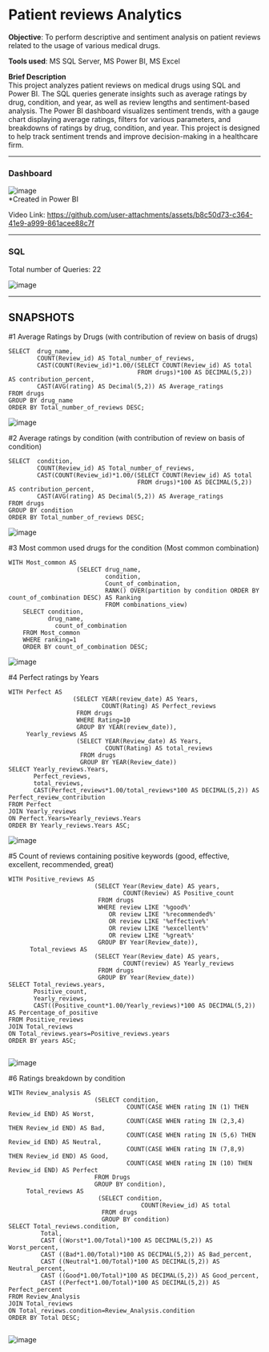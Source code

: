 # Patient reviews Analytics  
**Objective**: To perform descriptive and sentiment analysis on patient reviews related to the usage of various medical drugs.

**Tools used**: MS SQL Server, MS Power BI, MS Excel

**Brief Description**  
This project analyzes patient reviews on medical drugs using SQL and Power BI. The SQL queries generate insights such as average ratings by drug, condition, and year, as well as review lengths and sentiment-based analysis. The Power BI dashboard visualizes sentiment trends, with a gauge chart displaying average ratings, filters for various parameters, and breakdowns of ratings by drug, condition, and year. This project is designed to help track sentiment trends and improve decision-making in a healthcare firm.

---  

### Dashboard    
![image](https://github.com/user-attachments/assets/19ac4360-387a-4b0d-bf7e-4b9f3531eefd)  
*Created in Power BI 

Video Link: https://github.com/user-attachments/assets/b8c50d73-c364-41e9-a999-861acee88c7f



---

### SQL  

Total number of Queries: 22  
      
![image](https://github.com/user-attachments/assets/770c2d3b-3f9f-42f9-a75f-d727b473a93b)  

---
## SNAPSHOTS  


#1 Average Ratings by Drugs (with contribution of review on basis of drugs)   <BR>

```
SELECT  drug_name,
        COUNT(Review_id) AS Total_number_of_reviews,
        CAST(COUNT(Review_id)*1.00/(SELECT COUNT(Review_id) AS total
                                    FROM drugs)*100 AS DECIMAL(5,2)) AS contribution_percent,
        CAST(AVG(rating) AS Decimal(5,2)) AS Average_ratings
FROM drugs
GROUP BY drug_name
ORDER BY Total_number_of_reviews DESC;

```

![image](https://github.com/user-attachments/assets/bcdc6082-f6d1-4ba3-9391-55b9647d4ad5)  <BR>

#2 Average ratings by condition (with contribution of review on basis of condition)   <BR>

```
SELECT  condition,
        COUNT(Review_id) AS Total_number_of_reviews,
        CAST(COUNT(Review_id)*1.00/(SELECT COUNT(Review_id) AS total
                                    FROM drugs)*100 AS DECIMAL(5,2)) AS contribution_percent,
        CAST(AVG(rating) AS Decimal(5,2)) AS Average_ratings
FROM drugs
GROUP BY condition
ORDER BY Total_number_of_reviews DESC;

```

![image](https://github.com/user-attachments/assets/4552371e-ce11-4044-af88-195d937296dc)  <BR>

#3 Most common used drugs for the condition (Most common combination)   <BR>

```
WITH Most_common AS
                   (SELECT drug_name,
                           condition,
                           Count_of_combination,
                           RANK() OVER(partition by condition ORDER BY count_of_combination DESC) AS Ranking
                           FROM combinations_view)
	SELECT condition,
	       drug_name,
             count_of_combination
	FROM Most_common
	WHERE ranking=1
	ORDER BY count_of_combination DESC;

```

![image](https://github.com/user-attachments/assets/1dee8a1a-fa4e-4691-bd35-495ba4881e70)  <BR>

#4 Perfect ratings by Years   <BR>

```
WITH Perfect AS 
                  (SELECT YEAR(review_date) AS Years,
                          COUNT(Rating) AS Perfect_reviews
                   FROM drugs
                   WHERE Rating=10
                   GROUP BY YEAR(review_date)),
     Yearly_reviews AS
                   (SELECT YEAR(Review_date) AS Years,
                           COUNT(Rating) AS total_reviews
                    FROM drugs
                    GROUP BY YEAR(Review_date))
SELECT Yearly_reviews.Years,
       Perfect_reviews,
       total_reviews,
       CAST(Perfect_reviews*1.00/total_reviews*100 AS DECIMAL(5,2)) AS Perfect_review_contribution
FROM Perfect
JOIN Yearly_reviews 
ON Perfect.Years=Yearly_reviews.Years
ORDER BY Yearly_reviews.Years ASC;

```

![image](https://github.com/user-attachments/assets/7609376f-c747-4abb-88ab-3d5dd98a63d5)    <BR>

#5 Count of reviews containing positive keywords (good, effective, excellent, recommended, great)   <BR>

```
WITH Positive_reviews AS	
                        (SELECT Year(Review_date) AS years,
                                COUNT(Review) AS Positive_count	
                         FROM drugs
                         WHERE review LIKE '%good%'
                            OR review LIKE '%recommended%'
                            OR review LIKE '%effective%'
                            OR review LIKE '%excellent%'
                            OR review LIKE '%great%'
                         GROUP BY Year(Review_date)),
	  Total_reviews AS
                        (SELECT Year(Review_date) AS years,
                                COUNT(review) AS Yearly_reviews
                         FROM drugs
                         GROUP BY Year(Review_date))
SELECT Total_reviews.years,
       Positive_count,
       Yearly_reviews,
       CAST((Positive_count*1.00/Yearly_reviews)*100 AS DECIMAL(5,2)) AS Percentage_of_positive
FROM Positive_reviews
JOIN Total_reviews
ON Total_reviews.years=Positive_reviews.years
ORDER BY years ASC;


```

![image](https://github.com/user-attachments/assets/b5be8548-bee7-42b3-8ccf-51f3ea748f6f)  <BR>

#6 Ratings breakdown by condition  <BR>

```
WITH Review_analysis AS
                        (SELECT condition,
                                 COUNT(CASE WHEN rating IN (1) THEN Review_id END) AS Worst,
                                 COUNT(CASE WHEN rating IN (2,3,4) THEN Review_id END) AS Bad,
                                 COUNT(CASE WHEN rating IN (5,6) THEN Review_id END) AS Neutral,
                                 COUNT(CASE WHEN rating IN (7,8,9) THEN Review_id END) AS Good,
                                 COUNT(CASE WHEN rating IN (10) THEN Review_id END) AS Perfect
                        FROM Drugs
                        GROUP BY condition),
	 Total_reviews AS
                         (SELECT condition,
                                     COUNT(Review_id) AS total
                          FROM drugs
                          GROUP BY condition)
SELECT Total_reviews.condition,
         Total,
         CAST ((Worst*1.00/Total)*100 AS DECIMAL(5,2)) AS Worst_percent,
         CAST ((Bad*1.00/Total)*100 AS DECIMAL(5,2)) AS Bad_percent,
         CAST ((Neutral*1.00/Total)*100 AS DECIMAL(5,2)) AS Neutral_percent,
         CAST ((Good*1.00/Total)*100 AS DECIMAL(5,2)) AS Good_percent,
         CAST ((Perfect*1.00/Total)*100 AS DECIMAL(5,2)) AS Perfect_percent
FROM Review_Analysis
JOIN Total_reviews
ON Total_reviews.condition=Review_Analysis.condition
ORDER BY Total DESC;


```

![image](https://github.com/user-attachments/assets/c862dc2a-a177-463b-a984-b6309f133e9e)












